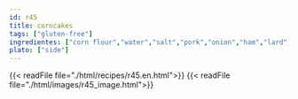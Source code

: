 ```yaml
---
id: r45
title: corncakes
tags: ["gluten-free"]
ingredientes: ["corn flour","water","salt","pork","onion","ham","lard","pepper","tomato"]
plato: ["side"]
---
```


{{< readFile file="./html/recipes/r45.en.html">}}
{{< readFile file="./html/images/r45_image.html">}}